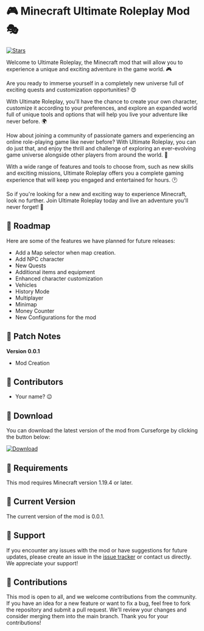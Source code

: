 # 🎮 Minecraft Ultimate Roleplay Mod 🎭

[![Stars](https://img.shields.io/github/stars/andiricum2/UltimateRoleplay?style=flat-square&logo=github)](https://github.com/andiricum2/UltimateRoleplay/stargazers)

Welcome to Ultimate Roleplay, the Minecraft mod that will allow you to experience a unique and exciting adventure in the game world. 🎮

Are you ready to immerse yourself in a completely new universe full of exciting quests and customization opportunities? 😍

 

With Ultimate Roleplay, you'll have the chance to create your own character, customize it according to your preferences, and explore an expanded world full of unique tools and options that will help you live your adventure like never before. 🌍

 

How about joining a community of passionate gamers and experiencing an online role-playing game like never before? With Ultimate Roleplay, you can do just that, and enjoy the thrill and challenge of exploring an ever-evolving game universe alongside other players from around the world. 🤩

 

With a wide range of features and tools to choose from, such as new skills and exciting missions, Ultimate Roleplay offers you a complete gaming experience that will keep you engaged and entertained for hours. 🕐

So if you're looking for a new and exciting way to experience Minecraft, look no further. Join Ultimate Roleplay today and live an adventure you'll never forget! 🚀

## 📝 Roadmap

Here are some of the features we have planned for future releases:

- Add a Map selector when map creation.
- Add NPC character
- New Quests
- Additional items and equipment
- Enhanced character customization
- Vehicles
- History Mode
- Multiplayer
- Minimap
- Money Counter
- New Configurations for the mod

## 📄 Patch Notes

**Version 0.0.1**

- Mod Creation

## 🌟 Contributors

- Your name? 😉

## 💾 Download

You can download the latest version of the mod from Curseforge by clicking the button below:

[![Download](https://img.shields.io/badge/Download-Curseforge-green.svg)](https://www.curseforge.com/minecraft/mc-mods/ultimate-roleplay)

## 📌 Requirements

This mod requires Minecraft version 1.19.4 or later.

## 🚀 Current Version

The current version of the mod is 0.0.1.

## 🙏 Support

If you encounter any issues with the mod or have suggestions for future updates, please create an issue in the [issue tracker](https://github.com/{username}/{reponame}/issues) or contact us directly. We appreciate your support!

## 🤝 Contributions
This mod is open to all, and we welcome contributions from the community. If you have an idea for a new feature or want to fix a bug, feel free to fork the repository and submit a pull request. We'll review your changes and consider merging them into the main branch. Thank you for your contributions!
